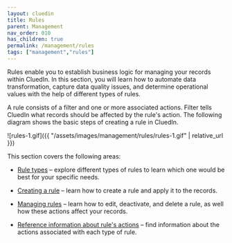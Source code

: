 ```yaml
---
layout: cluedin
title: Rules
parent: Management
nav_order: 010
has_children: true
permalink: /management/rules
tags: ["management","rules"]
---
```


Rules enable you to establish business logic for managing your records within CluedIn. In this section, you will learn how to automate data transformation, capture data quality issues, and determine operational values with the help of different types of rules.

A rule consists of a filter and one or more associated actions. Filter tells CluedIn what records should be affected by the rule's action. The following diagram shows the basic steps of creating a rule in CluedIn.

![rules-1.gif]({{ "/assets/images/management/rules/rules-1.gif" | relative_url }})

This section covers the following areas:

- [Rule types](/management/rules/rule-types) – explore different types of rules to learn which one would be best for your specific needs.

- [Creating a rule](/management/rules/create-rule) – learn how to create a rule and apply it to the records.

- [Managing rules](/management/rules/manage-rules) – learn how to edit, deactivate, and delete a rule, as well how these actions affect your records.

- [Reference information about rule's actions](/management/rules/rules-reference) – find information about the actions associated with each type of rule.

